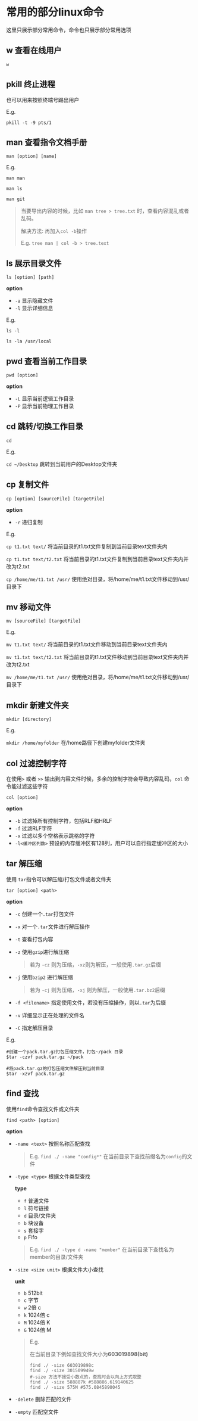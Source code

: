 # 常用的部分linux命令

这里只展示部分常用命令，命令也只展示部分常用选项



## w 查看在线用户

`w`



## pkill 终止进程

也可以用来按照终端号踢出用户

E.g.

`pkill -t -9 pts/1`



## man 查看指令文档手册

`man [option] [name]`

E.g.

`man man`

`man ls`

`man git`

> 当要导出内容的时候，比如 `man tree > tree.txt` 时，查看内容混乱或者乱码。
>
> 解决方法: 再加入`col -b`操作
>
> E.g.  `tree man | col -b > tree.text`





## ls 展示目录文件

`ls [option] [path]`

**option**

+ `-a` 显示隐藏文件
+ `-l` 显示详细信息

E.g.

`ls -l`

`ls -la /usr/local`



## pwd 查看当前工作目录

`pwd [option]`

**option**

+ `-L` 显示当前逻辑工作目录
+ `-P` 显示当前物理工作目录



## cd 跳转/切换工作目录

`cd`

E.g.

`cd ~/Desktop`  跳转到当前用户的Desktop文件夹



## cp 复制文件

`cp [option] [sourceFile] [targetFile]`

**option**

+ `-r` 递归复制

E.g.

`cp t1.txt text/` 将当前目录的t1.txt文件复制到当前目录text文件夹内

`cp t1.txt text/t2.txt` 将当前目录的t1.txt文件复制到当前目录text文件夹内并改为t2.txt

`cp /home/me/t1.txt /usr/` 使用绝对目录，将/home/me/t1.txt文件移动到/usr/目录下



## mv 移动文件

`mv [sourceFile] [targetFile]`

E.g.

`mv t1.txt text/` 将当前目录的t1.txt文件移动到当前目录text文件夹内

`mv t1.txt text/t2.txt` 将当前目录的t1.txt文件移动到当前目录text文件夹内并改为t2.txt

`mv /home/me/t1.txt /usr/` 使用绝对目录，将/home/me/t1.txt文件移动到/usr/目录下



## mkdir 新建文件夹

`mkdir [directory]`

E.g.

`mkdir /home/myfolder` 在/home路径下创建myfolder文件夹



## col 过滤控制字符

在使用`>` 或者 `>>` 输出到内容文件时候，多余的控制字符会导致内容乱码，`col` 命令能过滤这些字符

`col [option]`

**option**

+ `-b` 过滤掉所有控制字符，包括RLF和HRLF
+ `-f` 过滤RLF字符
+ `-x` 过滤以多个空格表示跳格的字符
+ `-l<缓冲区列数>` 预设的内存缓冲区有128列，用户可以自行指定缓冲区的大小



## tar 解压缩

使用 `tar`指令可以解压缩/打包文件或者文件夹

`tar [option] <path>`

**option**

+ `-c` 创建一个`.tar`打包文件

+ `-x` 对一个`.tar`文件进行解压操作

+ `-t` 查看打包内容

+ `-z` 使用`gzip`进行解压缩

  > 若为 `-cz` 则为压缩，`-xz`则为解压，一般使用`.tar.gz`后缀

+ `-j` 使用`bzip2` 进行解压缩

  > 若为 `-cj` 则为压缩，`-xj` 则为解压，一般使用`.tar.bz2`后缀

+  `-f <filename>` 指定使用文件，若没有压缩操作，则以`.tar`为后缀

+ `-v` 详细显示正在处理的文件名

+ `-C` 指定解压目录

E.g.

```shell
#创建一个pack.tar.gz打包压缩文件，打包~/pack 目录
$tar -czvf pack.tar.gz ~/pack

#将pack.tar.gz的打包压缩文件解压到当前目录
$tar -xzvf pack.tar.gz
```



## find 查找

使用`find`命令查找文件或文件夹

`find <path> [option]`

**option**

+ `-name <text>` 按照名称匹配查找

  > E.g. `find ./ -name "config*"` 在当前目录下查找前缀名为`config`的文件

+ `-type <type>` 根据文件类型查找

  **type**

  + `f` 普通文件
  + `l` 符号链接
  + `d` 目录/文件夹
  + `b` 块设备
  + `s` 套接字
  + `p` Fifo

  > E.g. `find ./ -type d -name "member"` 在当前目录下查找名为member的目录/文件夹

+ `-size <size unit>` 根据文件大小查找

  **unit**

  + `b` 512bit
  + `c` 字节
  + `w` 2倍 c
  + `k` 1024倍 c
  + `M` 1024倍 K
  + `G` 1024倍 M

  > E.g.
  >
  > 在当前目录下例如查找文件大小为**603019898(bit)**
  >
  > ```shell
  > find ./ -size 603019898c
  > find ./ -size 301509949w
  > #-size 方法不接受小数点的，查找时会以向上方式取整
  > find ./ -size 588887k #588886.619140625
  > find ./ -size 575M #575.0845890045
  > ```

+ `-delete` 删除匹配的文件

+ `-empty` 匹配空文件